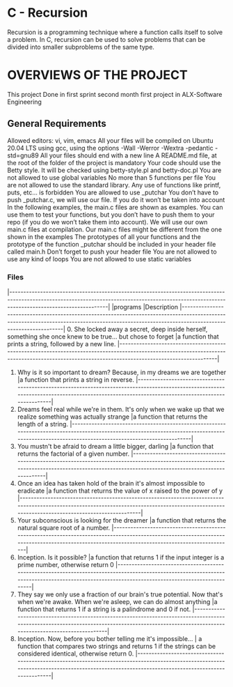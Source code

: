 # C - Recursion
Recursion is a programming technique where a function calls itself to solve a problem. In C, recursion can be used to solve problems that can be divided into smaller
subproblems of the same type.
# OVERVIEWS OF THE PROJECT
This project Done in first sprint second month first project in ALX-Software Engineering
## General Requirements
Allowed editors: vi, vim, emacs
All your files will be compiled on Ubuntu 20.04 LTS using gcc, using the options -Wall -Werror -Wextra -pedantic -std=gnu89
All your files should end with a new line
A README.md file, at the root of the folder of the project is mandatory
Your code should use the Betty style. It will be checked using betty-style.pl and betty-doc.pl
You are not allowed to use global variables
No more than 5 functions per file
You are not allowed to use the standard library. Any use of functions like printf, puts, etc… is forbidden
You are allowed to use _putchar
You don’t have to push _putchar.c, we will use our file. If you do it won’t be taken into account
In the following examples, the main.c files are shown as examples. You can use them to test your functions, but you don’t have to push them to your repo (if you do we won’t take them into account). We will use our own main.c files at compilation. Our main.c files might be different from the one shown in the examples
The prototypes of all your functions and the prototype of the function _putchar should be included in your header file called main.h
Don’t forget to push your header file
You are not allowed to use any kind of loops
You are not allowed to use static variables
### Files
|-----------------------------------------------------------------------------------------------------------------------------------------------------------------------------------------------|
|programs				|Description
|-----------------------------------------------------------------------------------------------------------------------------------------------------------------------------------------------|
0. She locked away a secret,
 deep inside herself, something 
she once knew to be true... but
 chose to forget				|a function that prints a string, followed by a new line.
|-----------------------------------------------------------------------------------------------------------------------------------------------------------------------------------------------|
1. Why is it so important to dream? 
Because, in my dreams we are together		 |a function that prints a string in reverse.
|-----------------------------------------------------------------------------------------------------------------------------------------------------------------------------------------------|
2. Dreams feel real while we're in them.
 It's only when we wake up that we realize 
something was actually strange		|a function that returns the length of a string.
|-----------------------------------------------------------------------------------------------------------------------------------------------------------------------------------------------|
3. You mustn't be afraid to dream
 a little bigger, darling			|a function that returns the factorial of a given number.
|-----------------------------------------------------------------------------------------------------------------------------------------------------------------------------------------------|
4. Once an idea has taken hold of 
the brain it's almost impossible 
to eradicate				|a function that returns the value of x raised to the power of y
|-----------------------------------------------------------------------------------------------------------------------------------------------------------------------------------------------|
5. Your subconscious is looking
 for the dreamer				|a function that returns the natural square root of a number.
|-----------------------------------------------------------------------------------------------------------------------------------------------------------------------------------------------|
6. Inception. Is it possible?			|a function that returns 1 if the input integer is a prime number, otherwise return 0
|-----------------------------------------------------------------------------------------------------------------------------------------------------------------------------------------------|
7. They say we only use a fraction of our
 brain's true potential. Now that's when
 we're awake. When we're asleep, 
we can do almost anything			|a function that returns 1 if a string is a palindrome and 0 if not.
|-----------------------------------------------------------------------------------------------------------------------------------------------------------------------------------------------|
8. Inception. Now, before you 
bother telling me it's impossible...		| a function that compares two strings and returns 1 if the
					 strings can be considered identical, otherwise return 0.
|-----------------------------------------------------------------------------------------------------------------------------------------------------------------------------------------------|
